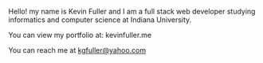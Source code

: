 Hello! my name is Kevin Fuller and I am a full stack web developer studying informatics and computer science at Indiana University. 


You can view my portfolio at: kevinfuller.me

You can reach me at kgfuller@yahoo.com

<!---
Kevin-Fuller/Kevin-Fuller is a ✨ special ✨ repository because its `README.md` (this file) appears on your GitHub profile.
You can click the Preview link to take a look at your changes.
--->
